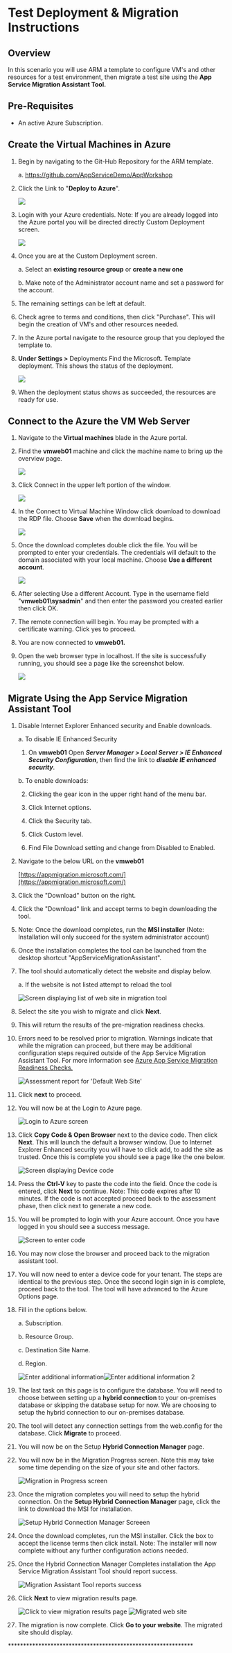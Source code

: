 # **Test Deployment & Migration Instructions**

## **Overview**

In this scenario you will use ARM a template to configure VM's and other
resources for a test environment, then migrate a test site using the
**App Service Migration Assistant Tool.**

## **Pre-Requisites**

-   An active Azure Subscription.

## **Create the Virtual Machines in Azure**

1.  Begin by navigating to the Git-Hub Repository for the ARM template.

    a.  <https://github.com/AppServiceDemo/AppWorkshop>

2.  Click the Link to "**Deploy to Azure**".

    ![](./media012/image1.png)

3.  Login with your Azure credentials. Note: If you are already logged
    into the Azure portal you will be directed directly Custom
    Deployment screen.

    ![](./media012/image2.png)

4.  Once you are at the Custom Deployment screen.

    a.  Select an **existing resource group** or **create a new one**

    b.  Make note of the Administrator account name and set a password
        for the account.

5.  The remaining settings can be left at default.

6.  Check agree to terms and conditions, then click "Purchase". This
    will begin the creation of VM's and other resources needed.

7.  In the Azure portal navigate to the resource group that you deployed
    the template to.

8.  **Under Settings \>** Deployments Find the Microsoft. Template
    deployment. This shows the status of the deployment.

    ![](./media012/image3.png)

9.  When the deployment status shows as succeeded, the resources are
    ready for use.

## **Connect to the Azure the VM Web Server**

1.  Navigate to the **Virtual machines** blade in the Azure portal.

2.  Find the **vmweb01** machine and click the machine name to bring up
    the overview page.

    ![](./media012/image4.png)

3.  Click Connect in the upper left portion of the window.

    ![](./media012/image5.png)

4.  In the Connect to Virtual Machine Window click download to download
    the RDP file. Choose **Save** when the download begins.

    ![](./media012/image6.png)

5.  Once the download completes double click the file. You will be
    prompted to enter your credentials. The credentials will default to
    the domain associated with your local machine. Choose **Use a
    different account**.

    ![](./media012/image7.png)

6.  After selecting Use a different Account. Type in the username field "**vmweb01\\sysadmin**" and then enter the password you created earlier then click OK.

7.  The remote connection will begin. You may be prompted with a certificate warning. Click yes to proceed.

8.  You are now connected to **vmweb01.**

9.  Open the web browser type in localhost. If the site is successfully running, you should see a page like the screenshot below.

    ![](./media012/image8.png)


## **Migrate Using the App Service Migration Assistant Tool**

1.  Disable Internet Explorer Enhanced security and Enable downloads.

    a.  To disable IE Enhanced Security

    1.  On **vmweb01** Open ***Server Manager > Local Server > IE Enhanced Security Configuration***, then find the link to ***disable IE enhanced security***.

    b.  To enable downloads:

    2.  Clicking the gear icon in the upper right hand of the menu bar.

    3.  Click Internet options.

    4.  Click the Security tab.

    5.  Click Custom level.

    6.  Find File Download setting and change from Disabled to Enabled.

2.  Navigate to the below URL on the **vmweb01**

    [https://appmigration.microsoft.com/](https://appmigration.microsoft.com/)

3.  Click the "Download" button on the right.

4.  Click the "Download" link and accept terms to begin downloading the tool.

5.  Note: Once the download completes, run the **MSI installer** (Note:
    Installation will only succeed for the system administrator account)

6.  Once the installation completes the tool can be launched from the
    desktop shortcut "AppServiceMigrationAssistant".

7.  The tool should automatically detect the website and display below.

    a.  If the website is not listed attempt to reload the tool

    ![Screen displaying list of web site in migration tool](./media012/image9.PNG)

8.  Select the site you wish to migrate and click **Next**.

9.  This will return the results of the pre-migration readiness checks.

10. Errors need to be resolved prior to migration. Warnings indicate
    that while the migration can proceed, but there may be additional
    configuration steps required outside of the App Service Migration
    Assistant Tool. For more information see [Azure App Service Migration Readiness Checks.](https://appmigration.microsoft.com/readinesschecks)

    ![Assessment report for 'Default Web Site'](./media012/image10.PNG)

11. Click **next** to proceed.

12. You will now be at the Login to Azure page.

    ![Login to Azure screen](./media012/image11.PNG)

13. Click **Copy Code & Open Browser** next to the device code. Then
    click **Next**. This will launch the default a browser window. Due
    to Internet Explorer Enhanced security you will have to click add,
    to add the site as trusted. Once this is complete you should see a
    page like the one below.

    ![Screen displaying Device code](./media012/image12.png)

14. Press the **Ctrl-V** key to paste the code into the field. Once the
    code is entered, click **Next** to continue. Note: This code expires
    after 10 minutes. If the code is not accepted proceed back to the
    assessment phase, then click next to generate a new code.

15. You will be prompted to login with your Azure account. Once you have
    logged in you should see a success message.

    ![Screen to enter code](./media012/image13.png)

16. You may now close the browser and proceed back to the migration
    assistant tool.

17. You will now need to enter a device code for your tenant. The steps
    are identical to the previous step. Once the second login sign in is
    complete, proceed back to the tool. The tool will have advanced to
    the Azure Options page.

18. Fill in the options below.

    a.  Subscription.

    b.  Resource Group.

    c.  Destination Site Name.

    d.  Region.

    ![Enter additional information](./media012/image14.png)![Enter additional information 2](./media012/image15.PNG)

19. The last task on this page is to configure the database. You will
    need to choose between setting up a **hybrid connection** to your
    on-premises database or skipping the database setup for now. We are
    choosing to setup the hybrid connection to our on-premises database.

20. The tool will detect any connection settings from the web.config for
    the database. Click **Migrate** to proceed.

21. You will now be on the Setup **Hybrid Connection Manager** page.

22. You will now be in the Migration Progress screen. Note this may take
    some time depending on the size of your site and other factors.

    ![Migration in Progress screen](./media012/image16.PNG)

23. Once the migration completes you will need to setup the hybrid connection. On the **Setup Hybrid Connection Manager** page, click the link to download the MSI for installation.

    ![Setup Hybrid Connection Manager Screeen](./media012/image17.PNG)

24. Once the download completes, run the MSI installer. Click the box to
    accept the license terms then click install. Note: The installer
    will now complete without any further configuration actions needed.

25. Once the Hybrid Connection Manager Completes installation the App
    Service Migration Assistant Tool should report success.

    ![Migration Assistant Tool reports success](./media012/image18.PNG)

26. Click **Next** to view migration results page.

    ![Click to view migration results page](./media012/image19.PNG)
    ![Migrated web site](./media012/image20.PNG)

27. The migration is now complete. Click **Go to your website**. The migrated site should display.

\*\*\*\*\*\*\*\*\*\*\*\*\*\*\*\*\*\*\*\*\*\*\*\*\*\*\*\*\*\*\*\*\*\*\*\*\*\*\*\*\*\*\*\*\*\*\*\*\*\*\*\*\*\*\*\*\*\*\*\*\*
